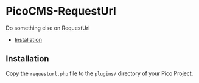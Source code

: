 # PicoCMS-RequestUrl
Do something else on RequestUrl

* [Installation](#installation)

## Installation

Copy the `requesturl.php` file to the `plugins/` directory of your Pico Project.

